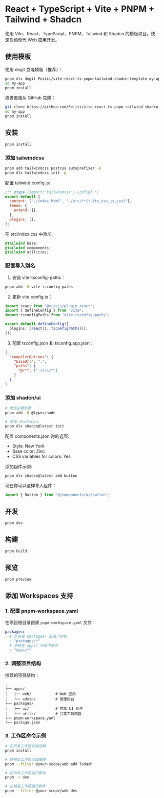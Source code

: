 # React + TypeScript + Vite + PNPM + Tailwind + Shadcn

使用 Vite、React、TypeScript、PNPM、Tailwind 和 Shadcn 的模板项目，快速启动现代 Web 应用开发。

## 使用模板

使用 degit 克隆模板（推荐）：

```bash
pnpm dlx degit Peiiii/vite-react-ts-pnpm-tailwind-shadcn-template my-app
cd my-app
pnpm install
```

或者直接从 GitHub 克隆：

```bash
git clone https://github.com/Peiiii/vite-react-ts-pnpm-tailwind-shadcn-template.git my-app
cd my-app
pnpm install
```

## 安装

```bash
pnpm install
```

### 添加 tailwindcss

```bash
pnpm add tailwindcss postcss autoprefixer -D
pnpm dlx tailwindcss init -p
```

配置 tailwind.config.js:

```javascript
/** @type {import('tailwindcss').Config} */
export default {
  content: ["./index.html", "./src/**/*.{ts,tsx,js,jsx}"],
  theme: {
    extend: {},
  },
  plugins: [],
};
```

在 src/index.css 中添加:

```css
@tailwind base;
@tailwind components;
@tailwind utilities;
```

### 配置导入别名

1. 安装 vite-tsconfig-paths：

```bash
pnpm add -D vite-tsconfig-paths
```

2. 更新 vite.config.ts：

```typescript
import react from "@vitejs/plugin-react";
import { defineConfig } from "vite";
import tsconfigPaths from "vite-tsconfig-paths";

export default defineConfig({
  plugins: [react(), tsconfigPaths()],
});
```

3. 配置 tsconfig.json 和 tsconfig.app.json：

```json
{
  "compilerOptions": {
    "baseUrl": ".",
    "paths": {
      "@/*": ["./src/*"]
    }
  }
}
```

### 添加 shadcn/ui

```bash
# 添加必要依赖
pnpm add -D @types/node

# 添加 shadcn/ui
pnpm dlx shadcn@latest init
```

配置 components.json 时的选项:

- Style: New York
- Base color: Zinc
- CSS variables for colors: Yes

添加组件示例:

```bash
pnpm dlx shadcn@latest add button
```

现在你可以这样导入组件：

```typescript
import { Button } from "@/components/ui/button";
```

## 开发

```bash
pnpm dev
```

## 构建

```bash
pnpm build
```

## 预览

```bash
pnpm preview
```

## 添加 Workspaces 支持

### 1. 配置 pnpm-workspace.yaml

在项目根目录创建 `pnpm-workspace.yaml` 文件：

```yaml
packages:
  # 所有在 packages/ 目录下的包
  - "packages/*"
  # 所有在 apps/ 目录下的包
  - "apps/*"
```

### 2. 调整项目结构

推荐的项目结构：

```
.
├── apps/
│   ├── web/           # Web 应用
│   └── admin/         # 管理后台
├── packages/
│   ├── ui/            # 共享 UI 组件
│   └── utils/         # 共享工具函数
├── pnpm-workspace.yaml
└── package.json
```

### 3. 工作区命令示例

```bash
# 在所有工作区安装依赖
pnpm install

# 在特定工作区添加依赖
pnpm --filter @your-scope/web add lodash

# 在所有工作区运行脚本
pnpm -r dev

# 在特定工作区运行脚本
pnpm --filter @your-scope/web dev
```
